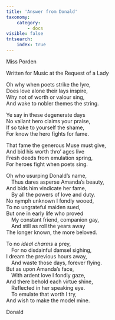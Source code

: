 ```yaml
---
title: 'Answer from Donald'
taxonomy:
    category:
        - docs
visible: false
tntsearch:
    index: true
---
```


<div class="author">Miss Porden</div>

<span class="title">Written for Music at the Request of a Lady</span>

Oh why when poets strike the lyre,  
Does love alone their lays inspire,  
Why not of worth or valour sing,  
And wake to nobler themes the string.

Ye say in these degenerate days  
No valiant hero claims your praise,  
If so take to yourself the shame,  
For know the hero fights for fame.

That fame the generous Muse must give,  
And bid his worth thro’ ages live  
Fresh deeds from emulation spring,  
For heroes fight when poets sing.

Oh who usurping Donald’s name,  
&emsp;Thus dares asperse Amanda’s beauty,  
And bids him vindicate her fame,  
&emsp;By all the powers of love and duty.   
No nymph unknown I fondly wooed,  
To no ungrateful maiden sued,  
But one in early life who proved  
&emsp;My constant friend, companion gay,  
&emsp;And still as roll the years away  
The longer known, the more beloved.

To no *ideal charms* a prey,  
&emsp;For no disdainful damsel sighing,  
I dream the previous hours away,  
&emsp;And waste those days, forever flying.  
But as upon Amanda’s face,  
&emsp;With ardent love I fondly gaze,  
And there behold each virtue shine,  
&emsp;Reflected in her speaking eye.  
&emsp;To emulate that worth I try,  
And wish to make the model mine.

Donald